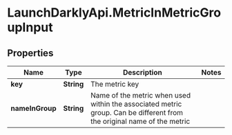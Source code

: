# LaunchDarklyApi.MetricInMetricGroupInput

## Properties

Name | Type | Description | Notes
------------ | ------------- | ------------- | -------------
**key** | **String** | The metric key | 
**nameInGroup** | **String** | Name of the metric when used within the associated metric group. Can be different from the original name of the metric | 


